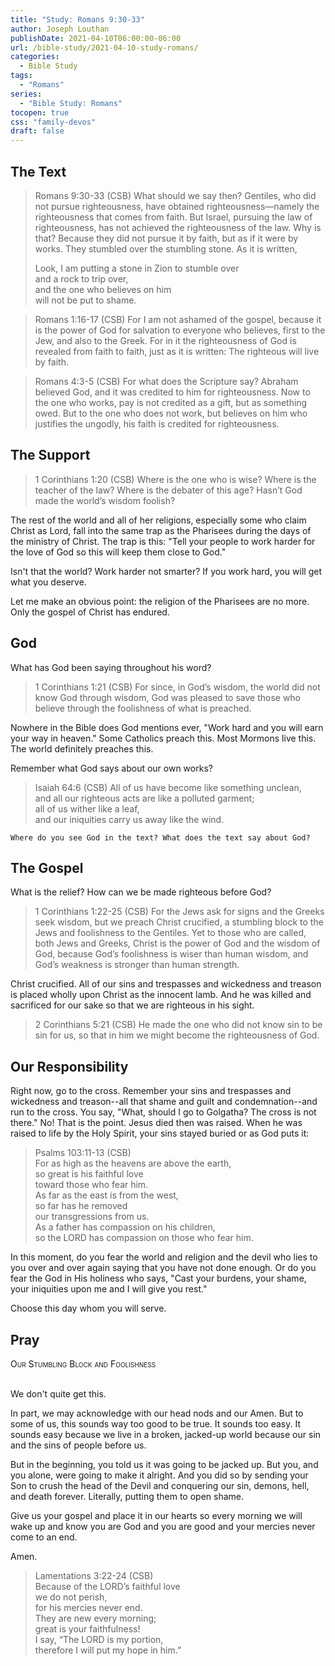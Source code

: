 ```yaml
---
title: "Study: Romans 9:30-33"
author: Joseph Louthan
publishDate: 2021-04-10T06:00:00-06:00
url: /bible-study/2021-04-10-study-romans/
categories:
  - Bible Study
tags:
  - "Romans"
series:
  - "Bible Study: Romans"
tocopen: true
css: "family-devos"
draft: false
---
```

## The Text

>Romans 9:30-33 (CSB) What should we say then? Gentiles, who did not pursue righteousness, have obtained righteousness—namely the righteousness that comes from faith. But Israel, pursuing the law of righteousness, has not achieved the righteousness of the law. Why is that? Because they did not pursue it by faith, but as if it were by works. They stumbled over the stumbling stone. As it is written,
>
>Look, I am putting a stone in Zion to stumble over  
>and a rock to trip over,  
>and the one who believes on him  
>will not be put to shame.

>Romans 1:16-17 (CSB) For I am not ashamed of the gospel, because it is the power of God for salvation to everyone who believes, first to the Jew, and also to the Greek. For in it the righteousness of God is revealed from faith to faith, just as it is written: The righteous will live by faith.

>Romans 4:3-5 (CSB) For what does the Scripture say? Abraham believed God, and it was credited to him for righteousness. Now to the one who works, pay is not credited as a gift, but as something owed. But to the one who does not work, but believes on him who justifies the ungodly, his faith is credited for righteousness.

## The Support

>1 Corinthians 1:20 (CSB) Where is the one who is wise? Where is the teacher of the law? Where is the debater of this age? Hasn’t God made the world’s wisdom foolish?

The rest of the world and all of her religions, especially some who claim Christ as Lord, fall into the same trap as the Pharisees during the days of the ministry of Christ. The trap is this: "Tell your people to work harder for the love of God so this will keep them close to God."

Isn't that the world? Work harder not smarter? If you work hard, you will get what you deserve.

Let me make an obvious point: the religion of the Pharisees are no more. Only the gospel of Christ has endured.

## God

What has God been saying throughout his word?

>1 Corinthians 1:21 (CSB) For since, in God’s wisdom, the world did not know God through wisdom, God was pleased to save those who believe through the foolishness of what is preached.

Nowhere in the Bible does God mentions ever, "Work hard and you will earn your way in heaven." Some Catholics preach this. Most Mormons live this. The world definitely preaches this.

Remember what God says about our own works?

>Isaiah 64:6 (CSB) All of us have become like something unclean,  
>and all our righteous acts are like a polluted garment;  
>all of us wither like a leaf,  
>and our iniquities carry us away like the wind.

`Where do you see God in the text? What does the text say about God?`

## The Gospel

What is the relief? How can we be made righteous before God?

>1 Corinthians 1:22-25 (CSB) For the Jews ask for signs and the Greeks seek wisdom, but we preach Christ crucified, a stumbling block to the Jews and foolishness to the Gentiles. Yet to those who are called, both Jews and Greeks, Christ is the power of God and the wisdom of God, because God’s foolishness is wiser than human wisdom, and God’s weakness is stronger than human strength.

Christ crucified. All of our sins and trespasses and wickedness and treason is placed wholly upon Christ as the innocent lamb. And he was killed and sacrificed for our sake so that we are righteous in his sight.

>2 Corinthians 5:21 (CSB) He made the one who did not know sin to be sin for us, so that in him we might become the righteousness of God.

## Our Responsibility

Right now, go to the cross. Remember your sins and trespasses and wickedness and treason--all that shame and guilt and condemnation--and run to the cross. You say, "What, should I go to Golgatha? The cross is not there." No! That is the point. Jesus died then was raised. When he was raised to life by the Holy Spirit, your sins stayed buried or as God puts it:

>Psalms 103:11-13 (CSB)  
>For as high as the heavens are above the earth,  
>so great is his faithful love  
>toward those who fear him.  
>As far as the east is from the west,  
>so far has he removed  
>our transgressions from us.  
>As a father has compassion on his children,  
>so the LORD has compassion on those who fear him.

In this moment, do you fear the world and religion and the devil who lies to you over and over again saying that you have not done enough. Or do you fear the God in His holiness who says, "Cast your burdens, your shame, your iniquities upon me and I will give you rest."

Choose this day whom you will serve.

## Pray

<div style="font-variant: small-caps;">
Our Stumbling Block and Foolishness
</div>
&nbsp;

We don't quite get this.

In part, we may acknowledge with our head nods and our Amen. But to some of us, this sounds way too good to be true. It sounds too easy. It sounds easy because we live in a broken, jacked-up world because our sin and the sins of people before us.

But in the beginning, you told us it was going to be jacked up. But you, and you alone, were going to make it alright. And you did so by sending your Son to crush the head of the Devil and conquering our sin, demons, hell, and death forever. Literally, putting them to open shame.

Give us your gospel and place it in our hearts so every morning we will wake up and know you are God and you are good and your mercies never come to an end.

Amen.

>Lamentations 3:22-24 (CSB)  
>Because of the LORD’s faithful love  
>we do not perish,  
>for his mercies never end.  
>They are new every morning;  
>great is your faithfulness!  
>I say, “The LORD is my portion,  
>therefore I will put my hope in him.”
